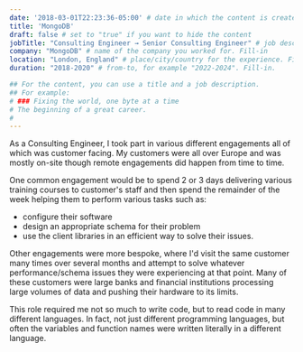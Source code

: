 ```yaml
---
date: '2018-03-01T22:23:36-05:00' # date in which the content is created - defaults to "today"
title: 'MongoDB'
draft: false # set to "true" if you want to hide the content
jobTitle: "Consulting Engineer → Senior Consulting Engineer" # job description/title. Fill-in
company: "MongoDB" # name of the company you worked for. Fill-in
location: "London, England" # place/city/country for the experience. Fill-in.
duration: "2018-2020" # from-to, for example "2022-2024". Fill-in.

## For the content, you can use a title and a job description.
## For example:
# ### Fixing the world, one byte at a time
# The beginning of a great career.
#
---
```

As a Consulting Engineer, I took part in various different engagements all of which was customer facing.
My customers were all over Europe and was mostly on-site though remote engagements did happen from time to
time.

One common engagement would be to spend 2 or 3 days delivering various training courses to customer's staff
and then spend the remainder of the week helping them to perform various tasks such as:
* configure their software
* design an appropriate schema for their problem
* use the client libraries in an efficient way to solve their issues.

Other engagements were more bespoke, where I'd visit the same customer many times over several months and attempt
to solve whatever performance/schema issues they were experiencing at that point. Many of these customers were large
banks and financial institutions processing large volumes of data and pushing their hardware to its limits.

This role required me not so much to write code, but to read code in many different languages. In fact, not just
different programming languages, but often the variables and function names were written literally in a different language.
